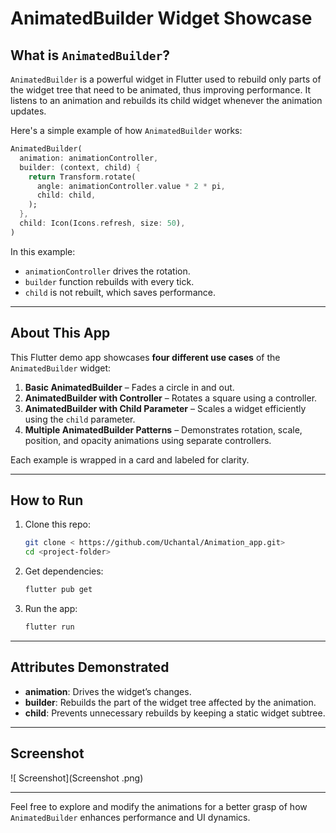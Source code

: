 
# AnimatedBuilder Widget Showcase

## What is `AnimatedBuilder`?

`AnimatedBuilder` is a powerful widget in Flutter used to rebuild only parts of the widget tree that need to be animated, thus improving performance. It listens to an animation and rebuilds its child widget whenever the animation updates.

Here's a simple example of how `AnimatedBuilder` works:

```dart
AnimatedBuilder(
  animation: animationController,
  builder: (context, child) {
    return Transform.rotate(
      angle: animationController.value * 2 * pi,
      child: child,
    );
  },
  child: Icon(Icons.refresh, size: 50),
)
```

In this example:
- `animationController` drives the rotation.
- `builder` function rebuilds with every tick.
- `child` is not rebuilt, which saves performance.

---

## About This App

This Flutter demo app showcases **four different use cases** of the `AnimatedBuilder` widget:

1. **Basic AnimatedBuilder** – Fades a circle in and out.
2. **AnimatedBuilder with Controller** – Rotates a square using a controller.
3. **AnimatedBuilder with Child Parameter** – Scales a widget efficiently using the `child` parameter.
4. **Multiple AnimatedBuilder Patterns** – Demonstrates rotation, scale, position, and opacity animations using separate controllers.

Each example is wrapped in a card and labeled for clarity.

---

## How to Run

1. Clone this repo:
   ```bash
   git clone < https://github.com/Uchantal/Animation_app.git>
   cd <project-folder>
   ```
2. Get dependencies:
   ```bash
   flutter pub get
   ```
3. Run the app:
   ```bash
   flutter run
   ```

---

## Attributes Demonstrated

- **animation**: Drives the widget’s changes.
- **builder**: Rebuilds the part of the widget tree affected by the animation.
- **child**: Prevents unnecessary rebuilds by keeping a static widget subtree.

---

## Screenshot
![ Screenshot](Screenshot .png)


---



Feel free to explore and modify the animations for a better grasp of how `AnimatedBuilder` enhances performance and UI dynamics.
